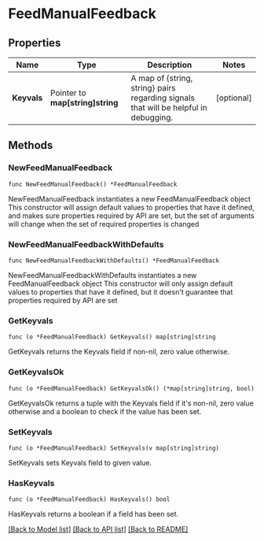 # FeedManualFeedback

## Properties

Name | Type | Description | Notes
------------ | ------------- | ------------- | -------------
**Keyvals** | Pointer to **map[string]string** | A map of {string, string} pairs regarding signals that will be helpful in debugging. | [optional] 

## Methods

### NewFeedManualFeedback

`func NewFeedManualFeedback() *FeedManualFeedback`

NewFeedManualFeedback instantiates a new FeedManualFeedback object
This constructor will assign default values to properties that have it defined,
and makes sure properties required by API are set, but the set of arguments
will change when the set of required properties is changed

### NewFeedManualFeedbackWithDefaults

`func NewFeedManualFeedbackWithDefaults() *FeedManualFeedback`

NewFeedManualFeedbackWithDefaults instantiates a new FeedManualFeedback object
This constructor will only assign default values to properties that have it defined,
but it doesn't guarantee that properties required by API are set

### GetKeyvals

`func (o *FeedManualFeedback) GetKeyvals() map[string]string`

GetKeyvals returns the Keyvals field if non-nil, zero value otherwise.

### GetKeyvalsOk

`func (o *FeedManualFeedback) GetKeyvalsOk() (*map[string]string, bool)`

GetKeyvalsOk returns a tuple with the Keyvals field if it's non-nil, zero value otherwise
and a boolean to check if the value has been set.

### SetKeyvals

`func (o *FeedManualFeedback) SetKeyvals(v map[string]string)`

SetKeyvals sets Keyvals field to given value.

### HasKeyvals

`func (o *FeedManualFeedback) HasKeyvals() bool`

HasKeyvals returns a boolean if a field has been set.


[[Back to Model list]](../README.md#documentation-for-models) [[Back to API list]](../README.md#documentation-for-api-endpoints) [[Back to README]](../README.md)


